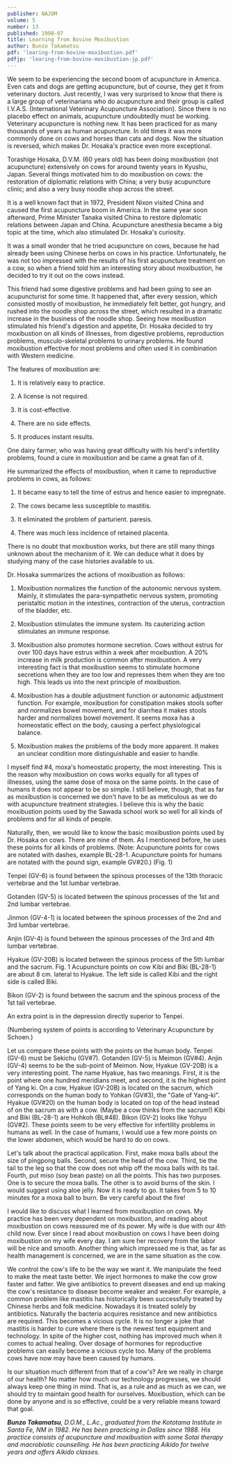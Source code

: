 ```yaml
---
publisher: NAJOM
volume: 5
number: 13
published: 1998-07
title: Learning from Bovine Moxibustion
author: Bunzo Takamatsu
pdf: 'learing-from-bovine-moxibustion.pdf'
pdfjp: 'learing-from-bovine-moxibustion-jp.pdf'
---
```


We seem to be experiencing the second boom of acupuncture in America. Even cats and dogs are getting acupuncture, but of course, they get it from veterinary doctors. Just recently, I was very surprised to know that there is a large group of veterinarians who do acupuncture and their group is called I.V.A.S. (International Veterinary Acupuncture Association).<!--more--> Since there is no placebo effect on animals, acupuncture undoubtedly must be working. Veterinary acupuncture is nothing new. It has been practiced for as many thousands of years as human acupuncture. In old times it was more commonly done on cows and horses than cats and dogs. Now the situation is reversed, which makes Dr. Hosaka's practice even more exceptional.

Torashige Hosaka, D.V.M. (60 years old) has been doing moxibustion (not acupuncture) extensively on cows for around twenty years in Kyushu, Japan. Several things motivated him to do moxibustion on cows: the restoration of diplomatic relations with China; a very busy acupuncture clinic; and also a very busy noodle shop across the street.

It is a well known fact that in 1972, President Nixon visited China and caused the first acupuncture boom in America. In the same year soon afterward, Prime Minister Tanaka visited China to restore diplomatic relations between Japan and China. Acupuncture anesthesia became a big topic at the time, which also stimulated Dr. Hosaka's curiosity.

It was a small wonder that he tried acupuncture on cows, because he had already been using Chinese herbs on cows in his practice. Unfortunately, he was not too impressed with the results of his first acupuncture treatment on a cow, so when a friend told him an interesting story about moxibustion, he decided to try it out on the cows instead.

This friend had some digestive problems and had been going to see an acupuncturist for some time. It happened that, after every session, which consisted mostly of moxibustion, he immediately felt better, got hungry, and rushed into the noodle shop across the street, which resulted in a dramatic increase in the business of the noodle shop. Seeing how moxibustion stimulated his friend's digestion and appetite, Dr. Hosaka decided to try moxibustion on all kinds of illnesses, from digestive problems, reproduction problems, musculo-skeletal problems to urinary problems. He found moxibustion effective for most problems and often used it in combination with Western medicine.

The features of moxibustion are:

1. It is relatively easy to practice.

2. A license is not required.

3. It is cost-effective.

4. There are no side effects.

5. It produces instant results.

One dairy farmer, who was having great difficulty with his herd's infertility problems, found a cure in moxibustion and be came a great fan of it.

He summarized the effects of moxibustion, when it came to reproductive problems in cows, as follows:

1. It became easy to tell the time of estrus and hence easier to impregnate.

2. The cows became less susceptible to mastitis.

3. It eliminated the problem of parturient. paresis.

4. There was much less incidence of retained placenta.

There is no doubt that moxibustion works, but there are still many things unknown about the mechanism of it. We can deduce what it does by studying many of the case histories available to us.

Dr. Hosaka summarizes the actions of moxibustion as follows:

1. Moxibustion normalizes the function of the autonomic nervous system. Mainly, it stimulates the para-sympathetic nervous system, promoting peristaltic motion in the intestines, contraction of the uterus, contraction of the bladder, etc.

2. Moxibustion stimulates the immune system. Its cauterizing action stimulates an immune response.

3. Moxibustion also promotes hormone secretion. Cows without estrus for over 100 days have estrus within a week after moxibustion. A 20% increase in milk production is common after moxibustion. A very interesting fact is that moxibustion seems to stimulate hormone secretions when they are too low and represses them when they are too high. This leads us into the next principle of moxibustion.

4. Moxibustion has a double adjustment function or autonomic adjustment function. For example, moxibustion for constipation makes stools softer and normalizes bowel movement, and for diarrhea it makes stools harder and normalizes bowel movement. It seems moxa has a homeostatic effect on the body, causing a perfect physiological balance.

5. Moxibustion makes the problems of the body more apparent. It makes an unclear condition more distinguishable and easier to handle.

I myself find #4, moxa's homeostatic property, the most interesting. This is the reason why moxibustion on cows works equally for all types of illnesses, using the same dose of moxa on the same points. In the case of humans it does not appear to be so simple. I still believe, though, that as far as moxibustion is concerned we don't have to be as meticulous as we do with acupuncture treatment strategies. I believe this is why the basic moxibustion points used by the Sawada school work so well for all kinds of problems and for all kinds of people.

Naturally, then, we would like to know the basic moxibustion points used by Dr. Hosaka on cows. There are nine of them. As I mentioned before, he uses these points for all kinds of problems. (Note: Acupuncture points for cows are notated with dashes, example BL-28-1. Acupuncture points for humans are notated with the pound sign, example GV#20.) (Fig. 1)

Tenpei (GV-6) is found between the spinous processes of the 13th thoracic vertebrae and the 1st lumbar vertebrae.

Gotanden (GV-5) is located between the spinous processes of the 1st and 2nd lumbar vertebrae.

Jinmon (GV-4-1) is located between the spinous processes of the 2nd and 3rd lumbar vertebrae.

Anjin (GV-4) is found between the spinous processes of the 3rd and 4th lumbar vertebrae.

Hyakue (GV-20B) is located between the spinous process of the 5th lumbar and the sacrum. Fig. 1 Acupuncture points on cow Kibi and Biki (BL-28-1) are about 8 cm. lateral to Hyakue. The left side is called Kibi and the right side is called Biki.

Bikon (GV-2) is found between the sacrum and the spinous process of the 1st tail vertebrae.

An extra point is in the depression directly superior to Tenpei.

(Numbering system of points is according to Veterinary Acupuncture by Schoen.)

Let us compare these points with the points on the human body. Tenpei (GV-6) must be Sekichu (GV#7). Gotanden (GV-5) is Meimon (GV#4). Anjin (GV-4) seems to be the sub-point of Meimon. Now, Hyakue (GV-20B) is a very interesting point. The name Hyakue, has two meanings. First, it is the point where one hundred meridians meet, and second, it is the highest point of Yang ki. On a cow, Hyakue (GV-20B) is located on the sacrum, which corresponds on the human body to Yohkan (GV#3), the "Gate of Yang-ki". Hyakue (GV#20) on the human body is located on top of the head instead of on the sacrum as with a cow. (Maybe a cow thinks from the sacrum!) Kibi and Biki (BL-28-1) are Hohkoh (BL#48). Bikon (GV-2) looks like Yohyu (GV#2). These points seem to be very effective for infertility problems in humans as well. In the case of humans, I would use a few more points on the lower abdomen, which would be hard to do on cows.

Let's talk about the practical application. First, make moxa balls about the size of pingpong balls. Second, secure the head of the cow. Third, tie the tail to the leg so that the cow does not whip off the moxa balls with its tail. Fourth, put miso (soy bean paste) on all the points. This has two purposes. One is to secure the moxa balls. The other is to avoid burns of the skin. I would suggest using aloe jelly. Now it is ready to go. It takes from 5 to 10 minutes for a moxa ball to burn. Be very careful about the fire!

I would like to discuss what I learned from moxibustion on cows. My practice has been very dependent on moxibustion, and reading about moxibustion on cows reassured me of its power. My wife is due with our 4th child now. Ever since I read about moxibustion on cows I have been doing moxibustion on my wife every day. I am sure her recovery from the labor will be nice and smooth. Another thing which impressed me is that, as far as health management is concerned, we are in the same situation as the cow.

We control the cow's life to be the way we want it. We manipulate the feed to make the meat taste better. We inject hormones to make the cow grow faster and fatter. We give antibiotics to prevent diseases and end up making the cow's resistance to disease become weaker and weaker. For example, a common problem like mastitis has historically been successfully treated by Chinese herbs and folk medicine. Nowadays it is treated solely by antibiotics. Naturally the bacteria acquires resistance and new antibiotics are required. This becomes a vicious cycle. It is no longer a joke that mastitis is harder to cure where there is the newest test equipment and technology. In spite of the higher cost, nothing has improved much when it comes to actual healing. Over dosage of hormones for reproductive problems can easily become a vicious cycle too. Many of the problems cows have now may have been caused by humans.

Is our situation much different from that of a cow's? Are we really in charge of our health? No matter how much our technology progresses, we should always keep one thing in mind. That is, as a rule and as much as we can, we should try to maintain good health for ourselves. Moxibustion, which can be done by anyone and is so effective, could be a very reliable means toward that goal.

_**Bunzo Takamatsu**, D.O.M., L.Ac., graduated from the Kototama Institute in Santa Fe, NM in 1982. He has been practicing in Dallas since 1988. His practice consists of acupuncture and moxibustion with some Sotai therapy and macrobiotic counselling. He has been practicing Aikido for twelve years and offers Aikido classes._
